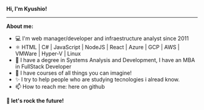 **Hi, I'm Kyushio!**

* * *

**About me:**
- 💻 I'm web manager/developer and infraestructure analyst since 2011
- ⚛️ HTML | C# | JavaScript | NodeJS | React | Azure | GCP | AWS | VMWare | Hyper-V | Linux
- 📝 I have a degree in Systems Analysis and Development, I have an MBA in FullStack Developer
- 📝 I have courses of all things you can imagine!
- ✨ I try to help people who are studying tecnologies i alread know.
- 📫 How to reach me: here on github


**🚀 let's rock the future!**
